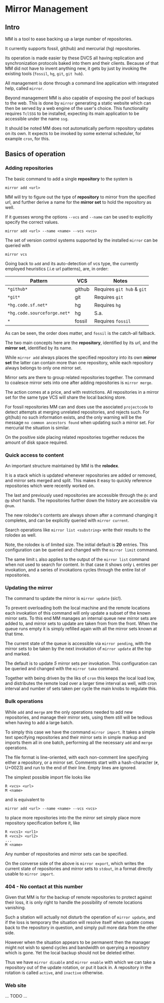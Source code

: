 # Mirror Management

## Intro

MM is a tool to ease backing up a large number of repositories.

It currently supports fossil, git(hub) and mercurial (hg)
repositories.

Its operation is made easier by these DVCS all having replication and
synchronization protocols baked into them and their clients. Because
of that MM did not have to invent anything new, it gets by just by
invoking the existing tools (`fossil`, `hg`, `git`, `git hub`).

All management is done through a command line application with
integrated help, called `mirror`.

Beyond management MM is also capable of exposing the pool of backups
to the web. This is done by `mirror` generating a static website which
can then be served by a web engine of the user's choice. This
functionality requires `TclSSG` to be installed, expecting its main
application to be accessible under the name `ssg`.

It should be noted MM does not automatically perform repository
updates on its own. It expects to be invoked by some external
scheduler, for example `cron`, for this.

## Basics of operation

### Adding repositories

The basic command to add a single __repository__ to the system is

    mirror add <url>

MM will try to figure out the type of __repository__ to mirror from
the specified url, and further derive a name for the __mirror set__ to
hold the repository as well.

If it guesses wrong the options `--vcs` and `--name` can be used to
explicitly specify the correct values.

    mirror add <url> --name <name> --vcs <vcs>

The set of version control systems supported by the installed `mirror`
can be queried with

    mirror vcs

Going back to `add` and its auto-detection of vcs type, the currently
employed heuristics (.i.e url patterns), are, in order:

|Pattern			|VCS	|Notes				|
|---				|---	|---				|
|`*github*`			|github	|Requires `git hub` & `git`	|
|`*git*`			|git	|Requires `git`	       		|
|`*hg.code.sf.net*`		|hg	|Requires `hg`			|
|`*hg.code.sourceforge.net*`	|hg	|S.a.				|
|`*`				|fossil	|Requires `fossil`		|

As can be seen, the order does matter, and `fossil` is the catch-all
fallback.

The two main concepts here are the __repository__, identified by its
url, and the __mirror set__, identified by its name.

While `mirror add` always places the specified repository into its own
__mirror set__ the latter can contain more than one repository, while
each repository always belongs to only one mirror set.

Mirror sets are there to group related repositories together. The
command to coalesce mirror sets into one after adding repositories is
`mirror merge`.

The action comes at a price, and with restrictions. All repositories
in a mirror set for the same type VCS will share the local backing
store.

For fossil repositories MM can and does use the asociated
`projectcode` to detect attempts at merging unrelated repositories,
and rejects such. For git(hub) no such information exists, and the
only warning will be the message `no common ancestors found` when
updating such a mirror set. For mercurial the situation is similar.

On the positive side placing related repositories together reduces the
amount of disk space required.

### Quick access to content

An important structure maintained by MM is the __rolodex__.

It is a stack which is updated whenever repositories are added or
removed, and mirror sets merged and split. This makes it easy to
quickly reference repositories which were recently worked on.

The last and previously used repositories are accessible through the
`@c` and `@p` short hands. The repositories further down the history
are accessible via `@num`.

The new rolodex's contents are always shown after a command changing
it completes, and can be explicitly queried with `mirror current`.

Search operations like `mirror list <substring>` write their results
to the rolodex as well.

Note, the rolodex is of limited size. The initial default is __20__
entries. This configuration can be queried and changed with the
`mirror limit` command.

The same limit `L` also applies to the output of the `mirror list`
command when not used to search for content. In that case it shows
only `L` entries per invokation, and a series of invokations cycles
through the entire list of repositories.

### Updating the mirror

The command to update the mirror is `mirror update` (sic!).

To prevent overloading both the local machine and the remote locations
each invokation of this command will only update a subset of the known
mirror sets. To this end MM manages an internal queue new mirror sets
are added to, and mirror sets to update are taken from from the
front. When the queue runs empty it is simply refilled again with all
the mirror sets known at that time.

The current state of the queue is accessible via `mirror pending`,
with the mirror sets to be taken by the next invokation of `mirror
update` at the top and marked.

The default is to update _5_ mirror sets per invokation. This
configuration can be queried and changed with the `mirror take`
command.

Together with being driven by the liks of `cron` this keeps the local
load low, and distributes the remote load over a larger time interval
as well, with cron interval and number of sets taken per cycle the
main knobs to regulate this.

### Bulk operations

While `add` and `merge` are the only operations needed to add new
repositories, and manage their mirror sets, using them still will be
tedious when having to add a large batch.

To simply this case we have the command `mirror import`. It takes a
simple text specifying repositories and their mirror sets in simple
markup and imports them all in one batch, performing all the necessary
`add` and `merge` operations.

The file format is line-oriented, with each non-comment line
specifying either a repository, or a mirror set. Comments start with a
hash-character (`#`, U+0023) and run to the end of their line. Empty
lines are ignored.

The simplest possible import file looks like

    R <vcs> <url>
    M <name>

and is equivalent to 

    mirror add <url> --name <name> --vcs <vcs>

to place more repositories into the the mirror set <name> simply place
more repository specification before it, like

    R <vcs1> <url1>
    R <vcs2> <url2>
    ...
    M <name>

Any number of repositories and mirror sets can be specified.

On the converse side of the above is `mirror export`, which writes the
current state of repositories and mirror sets to `stdout`, in a format
directly usable to `mirror import`.

### 404 - No contact at this number

Given that MM is for the backup of remote repositories to protect
against their loss, it is only right to handle the possibility of
remote locations vanishing.

Such a sitation will actually not disturb the operation of `mirror
update`, and if the loss is temporary the situation will resolve
itself when update comes back to the repository in question, and
simply pull more data from the other side.

However when the situation appears to be permanent then the manager
might not wish to spend cycles and bandwidth on querying a repository
which is gone. Yet the local backup should not be deleted either.

Thus we have `mirror disable` and `mirror enable` with which we can
take a repository out of the update rotation, or put it back in. A
repository in the rotation is called `active`, and `inactive`
otherwise.

### Web site

... TODO ...
